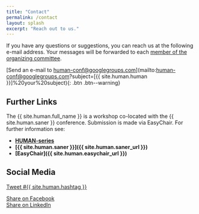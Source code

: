 ```yaml
---
title: "Contact"
permalink: /contact
layout: splash
excerpt: "Reach out to us."
---
```

<div id="fb-root"></div>
<script async defer crossorigin="anonymous" src="https://connect.facebook.net/hu_HU/sdk.js#xfbml=1&version=v12.0" nonce="6O4FDXGM"></script>

If you have any questions or suggestions, you can reach us at the following e-mail address. Your messages will be forwarded to each [member of the organizing committee](./organization).

[Send an e-mail to human-conf@googlegroups.com](mailto:human-conf@googlegroups.com?subject=[{{ site.human.human }}]%20your%20subject){: .btn .btn--warning}

## Further Links

The {{ site.human.full_name }} is a workshop co-located with the {{ site.human.saner }} conference. Submission is made via EasyChair. For further information see:

+ **[HUMAN-series](https://human-conf.github.io/)**
+ **[{{ site.human.saner }}]({{ site.human.saner_url }})**
+ **[EasyChair]({{ site.human.easychair_url }})**

## Social Media

<div class="three-column">

  <a class="twitter-hashtag-button"
    href="https://twitter.com/intent/tweet?text=See%20you%20%20at%20%23{{ site.human.hashtag }}"
    data-show-count="false"
    data-size="large">
  Tweet #{{ site.human.hashtag }}</a>
  <script async src="https://platform.twitter.com/widgets.js" charset="utf-8"></script>

</div>

<div class="three-column">
  <div class="fb-share-button" data-href="{{ site.human.url }}" data-layout="button" data-size="large"><a target="_blank" href="https://www.facebook.com/sharer/sharer.php?u={{ site.human.url }}" class="fb-xfbml-parse-ignore">Share on Facebook</a></div>
</div>

<div class="three-column">
  <a class="btn btn--info btn--large" href="https://www.linkedin.com/shareArticle?mini=true&url={{ site.human.url }}">Share on LinkedIn</a>
</div>
